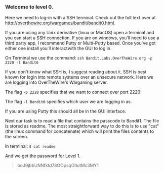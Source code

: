 ### Welcome to level 0.

Here we need to log-in with a SSH terminal. Check out the full text over at http://overthewire.org/wargames/bandit/bandit0.html.

If you are using any Unix derivative (linux or MacOS) open a terminal and you can start a SSH connection. If you are on windows, you'll need to use a third party app, I recommend Putty or Multi-Putty based. Once you've got either one install you'll interactwith the GUI to log in.

On Terminal we use the command:
    `ssh Bandit.Labs.OverTheWire.org -p 2220 -l Bandit0`
    
If you don't know what SSH is, I suggest reading about it. SSH is best known for login into remote systems over an unsecure network. Here we are logging into OverTheWire's Wargaming server.

The flag `-p 2220` specifies that we want to connect over port 2220

The flag `-l Bandit0` specifies which user we are logging in as. 

If you are using Putty this should all be in the GUI interface.

Next our task is to read a file that contains the passcode to Bandit1. The file is stored as readme. The most straightforward way to do this is to use "cat" (the linux command for concatenate) which will print the files contents to the screen.

In terminal:
    `$ cat readme`
    
And we get the password for Level 1. 
> boJ9jbbUNNfktd78OOpsqOltutMc3MY1
 
